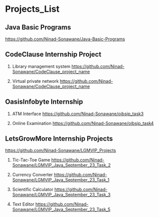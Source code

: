 # Projects_List

## Java Basic Programs
https://github.com/Ninad-Sonawane/Java-Basic-Programs

##  CodeClause Internship Project

1) Library management system
https://github.com/Ninad-Sonawane/CodeClause_project_name

2) Virtual private network
https://github.com/Ninad-Sonawane/CodeClause_project_name

## OasisInfobyte Internship  

1) ATM Interface
https://github.com/Ninad-Sonawane/oibsip_task3

2) Online Examination
https://github.com/Ninad-Sonawane/oibsip_task4

## LetsGrowMore Internship Projects
https://github.com/Ninad-Sonawane/LGMVIP_Projects
1) Tic-Tac-Toe Game
https://github.com/Ninad-Sonawane/LGMVIP_Java_September_23_Task_2

2) Currency Converter
https://github.com/Ninad-Sonawane/LGMVIP_Java_September_23_Task_1

3) Scientific Calculator
https://github.com/Ninad-Sonawane/LGMVIP_Java_September_23_Task_3

4) Text Editor
https://github.com/Ninad-Sonawane/LGMVIP_Java_September_23_Task_5
